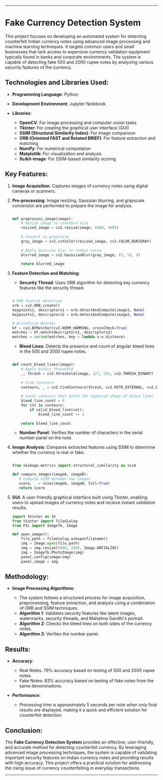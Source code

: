 
---

# **Fake Currency Detection System**



This project focuses on developing an automated system for detecting counterfeit Indian currency notes using advanced image processing and machine learning techniques. It targets common users and small businesses that lack access to expensive currency validation equipment typically found in banks and corporate environments. The system is capable of detecting fake 500 and 2000 rupee notes by analyzing various security features of the currency.

## Technologies and Libraries Used:

- **Programming Language**: Python

- **Development Environment**: Jupyter Notebook

- **Libraries**:

  - **OpenCV**: For image processing and computer vision tasks
  - **Tkinter**: For creating the graphical user interface (GUI)
  - **SSIM (Structural Similarity Index)**: For image comparison
  - **ORB (Oriented FAST and Rotated BRIEF)**: For feature extraction and matching
  - **NumPy**: For numerical computation
  - **Matplotlib**: For visualization and analysis
  - **Scikit-image**: For SSIM-based similarity scoring

## Key Features:

1. **Image Acquisition**: Captures images of currency notes using digital cameras or scanners.

2. **Pre-processing**: Image resizing, Gaussian blurring, and grayscale conversion are performed to prepare the image for analysis.

   ```python
   
   def preprocess_image(image):
       # Resize image to standard size
       resized_image = cv2.resize(image, (800, 400))
       
       # Convert to grayscale
       gray_image = cv2.cvtColor(resized_image, cv2.COLOR_BGR2GRAY)
       
       # Apply Gaussian blur to reduce noise
       blurred_image = cv2.GaussianBlur(gray_image, (5, 5), 0)
       
       return blurred_image
   ```
   
3. **Feature Detection and Matching**:

    - **Security Thread**: Uses ORB algorithm for detecting key currency features like the security thread. <br>
   ```python
   
   # ORB feature detection
   orb = cv2.ORB_create()
   keypoints1, descriptors1 = orb.detectAndCompute(image1, None)
   keypoints2, descriptors2 = orb.detectAndCompute(image2, None)
   
   # BruteForce Matcher
   bf = cv2.BFMatcher(cv2.NORM_HAMMING, crossCheck=True)
   matches = bf.match(descriptors1, descriptors2)
   matches = sorted(matches, key = lambda x:x.distance)
   ```
   
   - **Bleed Lines**: Detects the presence and count of angular bleed lines in the 500 and 2000 rupee notes.
     
     

   ```python
   
   def count_bleed_lines(image):
       # Apply binary threshold
       _, thresh = cv2.threshold(image, 127, 255, cv2.THRESH_BINARY)
       
       # Find contours
       contours, _ = cv2.findContours(thresh, cv2.RETR_EXTERNAL, cv2.CHAIN_APPROX_SIMPLE)
       
       # Count contours that match the expected shape of bleed lines
       bleed_line_count = 0
       for cnt in contours:
           if valid_bleed_line(cnt):
               bleed_line_count += 1
       
       return bleed_line_count
   ```
   
   - **Number Panel**: Verifies the number of characters in the serial number panel on the note.
     
     
5. **Image Analysis**: Compares extracted features using SSIM to determine whether the currency is real or fake.

    ```python
    
   from skimage.metrics import structural_similarity as ssim
   
   def compare_images(imageA, imageB):
       # Compute SSIM between two images
       score, _ = ssim(imageA, imageB, full=True)
       return score
   ```

6. **GUI**: A user-friendly graphical interface built using Tkinter, enabling users to upload images of currency notes and receive instant validation results.
   
   ```python
   import tkinter as tk
   from tkinter import filedialog
   from PIL import ImageTk, Image
   
   def open_image():
       file_path = filedialog.askopenfilename()
       img = Image.open(file_path)
       img = img.resize((400, 200), Image.ANTIALIAS)
       img = ImageTk.PhotoImage(img)
       panel.config(image=img)
       panel.image = img
   ```

## Methodology:

- **Image Processing Algorithms**:
  
  - The system follows a structured process for image acquisition, preprocessing, feature extraction, and analysis using a combination of ORB and SSIM techniques.
  - **Algorithm 1**: Validates security features like latent images, watermarks, security threads, and Mahatma Gandhi's portrait.
  - **Algorithm 2**: Checks the bleed lines on both sides of the currency notes.
  - **Algorithm 3**: Verifies the number panel.

## Results:

- **Accuracy**:
  
  - Real Notes: 79% accuracy based on testing of 500 and 2000 rupee notes.
  - Fake Notes: 83% accuracy based on testing of fake notes from the same denominations.
  
- **Performance**:
  
  - Processing time is approximately 5 seconds per note when only final results are displayed, making it a quick and efficient solution for counterfeit detection.

## Conclusion:

The **Fake Currency Detection System** provides an effective, user-friendly, and accurate method for detecting counterfeit currency. By leveraging advanced image processing techniques, the system is capable of validating important security features on Indian currency notes and providing results with high accuracy. This project offers a practical solution for addressing the rising issue of currency counterfeiting in everyday transactions.

---

